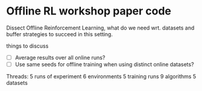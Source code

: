 # Offline RL workshop paper code

Dissect Offline Reinforcement Learning, what do we need wrt. datasets and buffer strategies to succeed in this setting.

things to discuss

- [ ] Average results over all online runs?
- [ ] Use same seeds for offline training when using distinct online datasets?

Threads:
5 runs of experiment
6 environments
5 training runs
9 algorithms
5 datasets
